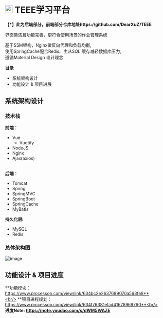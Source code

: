 # <img width="25px" src="https://user-images.githubusercontent.com/73433437/195987108-7c6d832b-cf98-4967-a18b-f191f5374f29.png"></img> TEEE学习平台 
**【*】此为后端部分，前端部分仓库地址https://github.com/DearXuZ/TEEE**


界面简洁且功能完善，更符合使用场景的作业管理系统<br/>

基于SSM架构，Nginx做反向代理和负载均衡,<br/> 使用SpringCache配合Redis、主从SQL 缓存减轻数据库压力,<br/> 
遵循Material Design 设计理念<br/>


**目录**
* 系统架构设计
* 功能设计 & 项目进展

## 系统架构设计
### 技术栈
**前端：**<br/>
  *  Vue <br/>
     - Vuetify<br/>
  *  NodeJS<br/> 
  *  Nginx<br/>
  *  Ajax(axios)<br/><br/>

**后端：**<br/>
  *  Tomcat<br/>
  *  Spring<br/>
  *  SpringMVC<br/>
  *  SpringBoot<br/>
  *  SpringCache<br/>
  *  MyBatis<br/>
  
**持久化层:**<br/>
  *  MySQL<br/>
  *  Redis <br/>
### 总体架构图
![image](https://user-images.githubusercontent.com/73433437/195984673-8d42d395-702d-4522-b265-ce04ca274914.png)

## 功能设计 & 项目进度 
**功能模块：https://www.processon.com/view/link/634bc2e2637689070a563fe8**<br/>
**项目进程规划：https://www.processon.com/view/link/634f76381efad41678969760**<br/>
**进度Note: https://note.youdao.com/s/dWM5WAZE**
